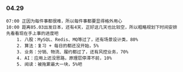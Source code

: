 
### 04.29

	07:00 正因为每件事都很难，所以每件事都要显得格外用心
	10:00 距离05.03出发日本，还有4天，正好这几天也比较空，所以粗略规划下时间安排
	先看看现在手上事的进度吧
		1. 八股：MySQL、Redis、MQ等过了，还有场景设计类，80%
		2. 算法：复习 + 每日的都还没开始，5%
		3. 业务：分销、物流、履约都过了，还有风控业务，70%
		4. AI：应用上还没思路，原理层停滞不前，10%
		5. 阅读：被拖累最大一块，5%吧